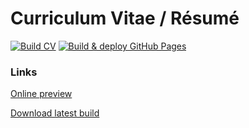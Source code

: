 # Curriculum Vitae / Résumé

[![Build CV](https://github.com/augarov/cv/actions/workflows/build_cv.yaml/badge.svg)](https://github.com/augarov/cv/actions/workflows/build_cv.yaml)
[![Build & deploy GitHub Pages](https://github.com/augarov/cv/actions/workflows/deploy_pages.yaml/badge.svg)](https://github.com/augarov/cv/actions/workflows/deploy_pages.yaml)

### Links

[Online preview](https://augarov.github.io/cv/)

[Download latest build](https://github.com/augarov/cv/releases/download/main/cv.pdf)
